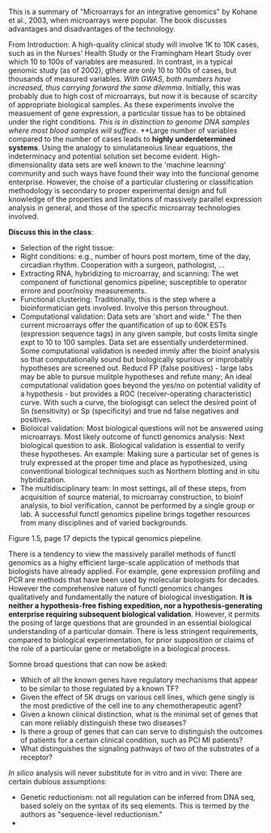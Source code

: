 This is a summary of "Microarrays for an integrative genomics" by Kohane et al., 2003, when microarrays were popular. The book discusses advantages and disadvantages of the technology.

From Introduction: A high-quality clinical study will involve 1K to 10K cases, such as in the Nurses' Health Study or the Framingham Heart Study over which 10 to 100s of variables are measured. In contrast, in a typical genomic study (as of 2002), gthere are only 10 to 100s of cases, but thousands of measured variables. *With GWAS, both numbers have increased, thus carrying forward the same dilemma*. Initially, this was probably due to high cost of microarrays, but now it is because of scarcity of appropriate biological samples. As these experiments involve the measuement of gene expression, a particular tissue has to be obtained under the right conditions. *This is in distinction to genome DNA samples where most blood samples will suffice*. **Large number of variables compared to the number of cases leads to  **highly underdetermined systems**. Using the analogy to simulataneoius linear equations, the indeterminacy and potential solution set become evident. High-dimensionality data sets are well known to the 'machine learning' community and such ways have found their way into the funcional genome enterprise. However, the choise of a particular clustering or classification methodology is secondary to proper experimental design and full knowledge of the properties and limitations of massively parallel expression analysis in general, and those of the specific microarray technologies involved. 

**Discuss this in the class**:

* Selection of the right tissue:
* Right conditions: e.g., number of hours post mortem, time of the day, circadian rhythm. Cooperation with a surgeon, pathologist, ...
* Extracting RNA, hybridizing to microarray, and scanning: The wet component of functional genomics pipeline; susceptible to operator errore and poor/noisy measurements. 
* Functional clustering: Traditionally, this is the step where a bioinformatician gets involved. Involve this person throughout.
* Computational validation: Data sets are 'short and wide." The then current microarrays offer the quantification of up to 60K ESTs (expression sequence tags) in any given sample, but costs limita single expt to 10 to 100 samples. Data set are essentially underdetermined. Some computational validation is needed immly after the bioinf analysis so that computationally sound but biologically spurious or improbably hypotheses are screened out. Reducd FP (false positives) - large labs may be able to pursue mulitple hypotheses and refute many; An ideal computational validation goes beyond the yes/no on potential validity of a hypothesis - but provides a ROC (receiver-operating characteristic) curve. With such a curve, the biologisgt can select the desired point of Sn (sensitivity) or Sp (specificity) and true nd false negatives and positives.
* Bioloical validation: Most biological questions will not be answered using microarrays. Most likely outcome of functl genomics analysis: Next biological question to ask. Biological validation is essential to verify these hypotheses. An example: Making sure a particular set of genes is truly expressed at the proper time and place as hypothesized, using conventional biological techniques such as Northern blotting and in situ hybridization.
* The multidisciplinary team: In most settings, all of these steps, from acquisition of source material, to microarray construction, to bioinf analysis, to biol verification, cannot be performed by a single group or lab. A successful functl genomics pipeline brings together resources from many disciplines and of varied backgrounds. 

Figure 1.5, page 17 depicts the typical genomics piepeline. 

There is a tendency to view the massively parallel methods of functl genomics as a highy efficient large-scale application of methods that biologists have already applied. For example, gene expression profiling and PCR are methods that have been used by molecular biologists for decades. However the comprehensive nature of functl genomics changes qualitatively and fundamentally the nature of biological investigation. **It is neither a hypothesis-free fishing expedition, nor a hypothesis-generating enterprise requiring subsequent biological validation**. However, it permits the posing of large questions that are grounded in an essential biological understanding of a particular domain. There is less stringent requirements, compared to biological experimentation, for prior supposition or claims of the role of a particular gene or metaboligte in a biological process. 

Somne broad questions that can now be asked:
* Which of all the known genes have regulatory mechanisms that appear to be similar to those regulated by a known TF?
* Given the effect of 5K drugs on various cell lines, which gene singly is the most predictive of the cell ine to any chemotherapeutic agent?
* Given a known clinical distinction, what is the minimal set of genes that can more reliably distinguish these two diseases?
* Is there a group of genes that can can serve to distinguish the outcomes of patients for a certain clinical condition, such as PCI MI patients?
* What distinguishes the signaling pathways of two of the substrates of a receptor? 

*In silico* analysis will never substitute for in vitro and in vivo: There are certain dubious assumptions: 
* Genetic reductionism: not all regulation can be inferred from DNA seq, based solely on the syntax of its seq elements. This is termed by the authors as "sequence-level reductionism."
* 

